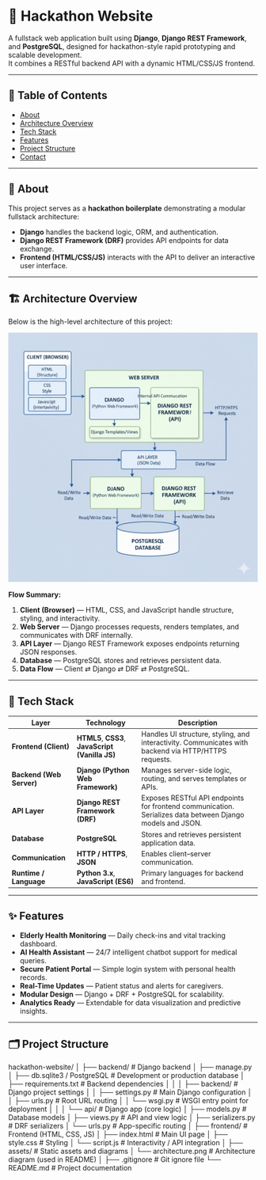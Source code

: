 # 🧠 Hackathon Website

A fullstack web application built using **Django**, **Django REST Framework**, and **PostgreSQL**, designed for hackathon-style rapid prototyping and scalable development.  
It combines a RESTful backend API with a dynamic HTML/CSS/JS frontend.

---

## 📖 Table of Contents

- [About](#about)
- [Architecture Overview](#architecture-overview)
- [Tech Stack](#tech-stack)
- [Features](#features)
- [Project Structure](#project-structure)
- [Contact](#contact)

---

## 🧾 About

This project serves as a **hackathon boilerplate** demonstrating a modular fullstack architecture:

- **Django** handles the backend logic, ORM, and authentication.
- **Django REST Framework (DRF)** provides API endpoints for data exchange.
- **Frontend (HTML/CSS/JS)** interacts with the API to deliver an interactive user interface.

---

## 🏗️ Architecture Overview

Below is the high-level architecture of this project:

![Architecture Diagram](./assets/arc.png)

**Flow Summary:**

1. **Client (Browser)** — HTML, CSS, and JavaScript handle structure, styling, and interactivity.
2. **Web Server** — Django processes requests, renders templates, and communicates with DRF internally.
3. **API Layer** — Django REST Framework exposes endpoints returning JSON responses.
4. **Database** — PostgreSQL stores and retrieves persistent data.
5. **Data Flow** — Client ⇄ Django ⇄ DRF ⇄ PostgreSQL.

---

## 🧩 Tech Stack

| Layer | Technology | Description |
|-------|-------------|-------------|
| **Frontend (Client)** | **HTML5**, **CSS3**, **JavaScript (Vanilla JS)** | Handles UI structure, styling, and interactivity. Communicates with backend via HTTP/HTTPS requests. |
| **Backend (Web Server)** | **Django (Python Web Framework)** | Manages server-side logic, routing, and serves templates or APIs. |
| **API Layer** | **Django REST Framework (DRF)** | Exposes RESTful API endpoints for frontend communication. Serializes data between Django models and JSON. |
| **Database** | **PostgreSQL** | Stores and retrieves persistent application data. |
| **Communication** | **HTTP / HTTPS**, **JSON** | Enables client–server communication. |
| **Runtime / Language** | **Python 3.x**, **JavaScript (ES6)** | Primary languages for backend and frontend. |


---

## ✨ Features

- **Elderly Health Monitoring** — Daily check-ins and vital tracking dashboard.  
- **AI Health Assistant** — 24/7 intelligent chatbot support for medical queries.  
-  **Secure Patient Portal** — Simple login system with personal health records.  
-  **Real-Time Updates** — Patient status and alerts for caregivers.  
-  **Modular Design** — Django + DRF + PostgreSQL for scalability.  
-  **Analytics Ready** — Extendable for data visualization and predictive insights.  

---

## 🗂️ Project Structure

hackathon-website/
│
├── backend/ # Django backend
│ ├── manage.py
│ ├── db.sqlite3 / PostgreSQL # Development or production database
│ ├── requirements.txt # Backend dependencies
│ │
│ ├── backend/ # Django project settings
│ │ ├── settings.py # Main Django configuration
│ │ ├── urls.py # Root URL routing
│ │ └── wsgi.py # WSGI entry point for deployment
│ │
│ └── api/ # Django app (core logic)
│ ├── models.py # Database models
│ ├── views.py # API and view logic
│ ├── serializers.py # DRF serializers
│ └── urls.py # App-specific routing
│
├── frontend/ # Frontend (HTML, CSS, JS)
│ ├── index.html # Main UI page
│ ├── style.css # Styling
│ └── script.js # Interactivity / API integration
│
├── assets/ # Static assets and diagrams
│ └── architecture.png # Architecture diagram (used in README)
│
├── .gitignore # Git ignore file
└── README.md # Project documentation